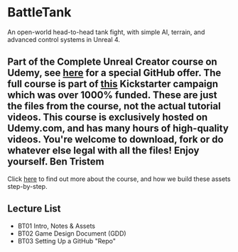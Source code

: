 # BattleTank
An open-world head-to-head tank fight, with simple AI, terrain, and advanced control systems in Unreal 4.

Part of the Complete Unreal Creator course on Udemy, see [here](https://www.udemy.com/unrealcourse?couponCode=GitHubSpecial) for a special GitHub offer. The full course is part of [this](https://www.kickstarter.com/projects/bentristem/learn-to-make-video-games-unreal-developer-course) Kickstarter campaign which was over 1000% funded.
These are just the files from the course, not the actual tutorial videos. This course is exclusively hosted on Udemy.com, and has many hours of high-quality videos.
You're welcome to download, fork or do whatever else legal with all the files!
Enjoy yourself.
Ben Tristem
---
Click [here](https://www.udemy.com/unrealcourse?couponCode=GitHubSpecial) to find out more about the course, and how we build these assets step-by-step.

## Lecture List
* BT01 Intro, Notes & Assets
* BT02 Game Design Document (GDD)
* BT03 Setting Up a GitHub "Repo"
